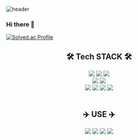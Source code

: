 ![header](https://capsule-render.vercel.app/api?type=waving&color=auto&height=300&section=header&text=Minsu%20GitHub!&fontSize=90)

### Hi there 👋
[![Solved.ac Profile](http://mazassumnida.wtf/api/v2/generate_badge?boj=xjfcnf23)](https://solved.ac/xjfcnf23/)
<div align=center><h2> 🛠️ Tech STACK 🛠️</h2></div>
<div align=center>
<img src="https://img.shields.io/badge/java-007396?style=flat-square&logo=java&logoColor=white">
<img src="https://img.shields.io/badge/spring boot-6DB33F?style=flat-square&logo=spring-boot&logoColor=white"/>
<img src="https://img.shields.io/badge/Thymeleaf-005F0F?style=flat-square&logo=Thymeleaf&logoColor=white"/>
<br>
<img src="https://img.shields.io/badge/python-ECD53F?style=flat-square&logo=python&logoColor=white"/>
<img src="https://img.shields.io/badge/tensorflow-FF6F00?style=flat-square&logo=tensorflow&logoColor=white"/>
<br>
<img src="https://img.shields.io/badge/linux-FCC624?style=flat-square&logo=linux&logoColor=black"/>
<img src="https://img.shields.io/badge/mysql-4479A1?style=flat-square&logo=mysql&logoColor=white"/>
<img src="https://img.shields.io/badge/css3-1572B6?style=flat-square&logo=CSS3&logoColor=white"/>
<img src="https://img.shields.io/badge/html5-E34F26?style=flat-square&logo=html5&logoColor=white"/>

</div>
</br>
<div align=center><h2> ✈️ USE ✈️</h2></div>
<div align=center>
<img src="https://img.shields.io/badge/github-181717?style=flat-square&logo=github&logoColor=white"/>
<img src="https://img.shields.io/badge/git-F05032?style=flat-square&logo=git&logoColor=white"/>
<img src="https://img.shields.io/badge/notion-181717?style=flat-square&logo=notion&logoColor=white"/>
<img src="https://img.shields.io/badge/discord-5865F2?style=flat-square&logo=discord&logoColor=white"/>
</div>
